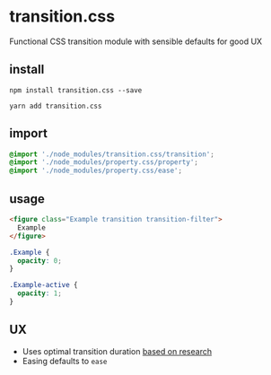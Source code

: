 # transition.css
Functional CSS transition module with sensible defaults for good UX

## install
```
npm install transition.css --save
```

```
yarn add transition.css
```

## import
```scss
@import './node_modules/transition.css/transition';
@import './node_modules/property.css/property';
@import './node_modules/property.css/ease';
```

## usage

```html
<figure class="Example transition transition-filter">
  Example
</figure>
```

```css
.Example {
  opacity: 0;
}

.Example-active {
  opacity: 1;
}
```

## UX
- Uses optimal transition duration [based on research](https://ux.stackexchange.com/a/76212/100660)
- Easing defaults to `ease`
